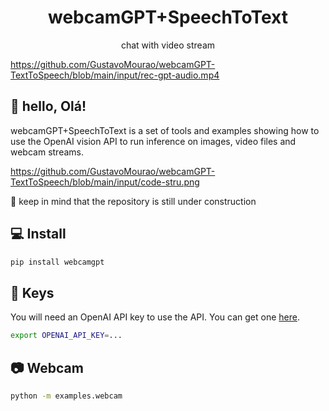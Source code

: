 <div align="center">
    <h1>webcamGPT+SpeechToText</h1>
    <p>chat with video stream</p>
</div>

https://github.com/GustavoMourao/webcamGPT-TextToSpeech/blob/main/input/rec-gpt-audio.mp4

## 👋 hello, Olá!

webcamGPT+SpeechToText is a set of tools and examples showing how to use the OpenAI vision API to 
run inference on images, video files and webcam streams.

https://github.com/GustavoMourao/webcamGPT-TextToSpeech/blob/main/input/code-stru.png

🚧 keep in mind that the repository is still under construction

## 💻 Install

```bash
pip install webcamgpt
```

## 🔑 Keys

You will need an OpenAI API key to use the API. You can get one 
[here](https://platform.openai.com/api-keys).

```bash
export OPENAI_API_KEY=...
```

## 📷 Webcam

```bash
python -m examples.webcam
```
